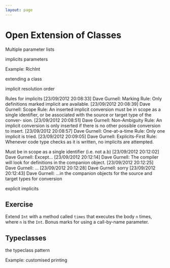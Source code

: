 ```yaml
---
layout: page
---
```


# Open Extension of Classes

Multiple parameter lists

implicits parameters

Example: RichInt

extending a class

implicit resolution order

Rules for implicits
[23/09/2012 20:08:33] Dave Gurnell: Marking Rule: Only definitions marked implicit are available.
[23/09/2012 20:08:39] Dave Gurnell: Scope Rule: An inserted implicit conversion must be in scope as a single identifier, or be associated with the source or target type of the conver- sion.
[23/09/2012 20:08:51] Dave Gurnell: Non-Ambiguity Rule: An implicit conversion is only inserted if there is no other possible conversion to insert.
[23/09/2012 20:08:57] Dave Gurnell: One-at-a-time Rule: Only one implicit is tried.
[23/09/2012 20:09:05] Dave Gurnell: Explicits-First Rule: Whenever code type checks as it is written, no implicits are attempted.

Must be in scope as a single identifier (i.e. not a.b)
[23/09/2012 20:12:02] Dave Gurnell: Except...
[23/09/2012 20:12:14] Dave Gurnell: The compiler will look for definitions in the companion object.
[23/09/2012 20:12:25] Dave Gurnell: ...
[23/09/2012 20:12:28] Dave Gurnell: sorry
[23/09/2012 20:12:43] Dave Gurnell: ...in the companion objects for the source and target types for conversion

explicit implicits

## Exercise

Extend `Int` with a method called `times` that executes the body `n` times, where `n` is the `Int`. Bonus marks for using a call-by-name parameter.




## Typeclasses

the typeclass pattern

Example: customised printing
